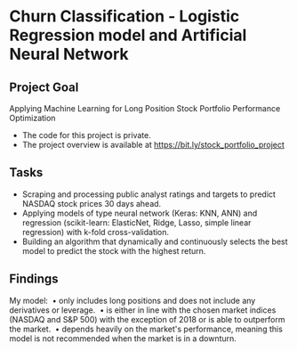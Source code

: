 # Churn Classification - Logistic Regression model and Artificial Neural Network

## Project Goal
Applying Machine Learning for Long Position Stock Portfolio Performance Optimization

- The code for this project is private.
- The project overview is available at https://bit.ly/stock_portfolio_project


## Tasks
- Scraping and processing public analyst ratings and targets to predict NASDAQ stock prices 30 days ahead.
- Applying models of type neural network (Keras: KNN, ANN) and regression (scikit-learn: ElasticNet, Ridge, Lasso, simple linear regression) with k-fold cross-validation.
- Building an algorithm that dynamically and continuously selects the best model to predict the stock with the highest return.

## Findings
My model:
 • only includes long positions and does not include any derivatives or leverage.
 • is either in line with the chosen market indices (NASDAQ and S&P 500) with the exception of 2018 or is able to outperform the market.
 • depends heavily on the market's performance, meaning this model is not recommended when the market is in a downturn.
